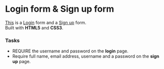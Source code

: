 # Login form & Sign up form

[This](https://mehedi61.github.io/Login-Signup-form/login.html) is a [Login](https://mehedi61.github.io/Login-Signup-form/login.html) form and a [Sign up](https://mehedi61.github.io/Login-Signup-form/signup.html) form.  
Built with **HTML5** and **CSS3**. 

### Tasks

* REQUIRE the username and password on the **login** page.
* Require full name, email address, username and a password on the **sign up** page.
